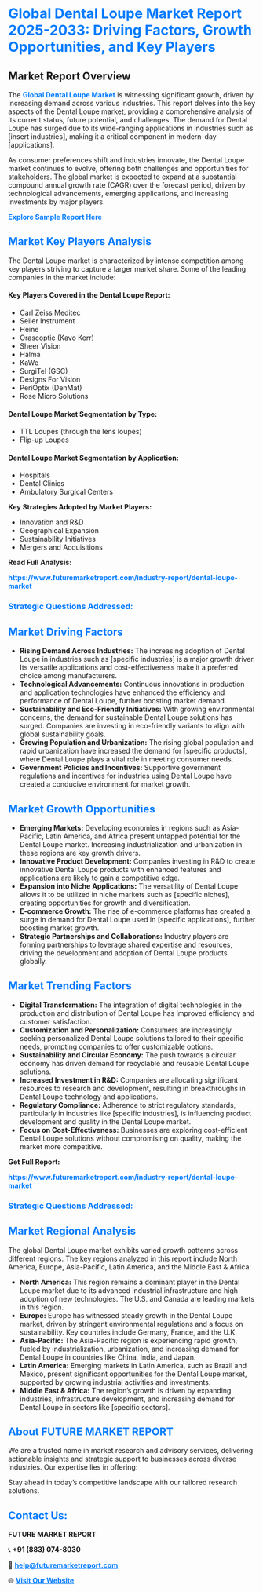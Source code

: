 <h1 style="color: #007BFF;">Global Dental Loupe Market Report 2025-2033: Driving Factors, Growth Opportunities, and Key Players</h1>

<section id="overview">
<h2>Market Report Overview</h2>
<p>The <a href="https://www.futuremarketreport.com/industry-report/dental-loupe-market" style="color: #007BFF; text-decoration: none;"><strong>Global Dental Loupe Market</strong></a> is witnessing significant growth, driven by increasing demand across various industries. This report delves into the key aspects of the Dental Loupe market, providing a comprehensive analysis of its current status, future potential, and challenges. The demand for Dental Loupe has surged due to its wide-ranging applications in industries such as [insert industries], making it a critical component in modern-day [applications].</p>
<p>As consumer preferences shift and industries innovate, the Dental Loupe market continues to evolve, offering both challenges and opportunities for stakeholders. The global market is expected to expand at a substantial compound annual growth rate (CAGR) over the forecast period, driven by technological advancements, emerging applications, and increasing investments by major players.</p>
</section>

<section id="overview">
<p><a href="https://www.futuremarketreport.com/request-sample/reportId=80033" style="color: #007BFF; text-decoration: none;"><strong>Explore Sample Report Here</strong></a></p>
</section>

<section id="key-players">
<h2 style="color: #007BFF;">Market Key Players Analysis</h2>
<p>The Dental Loupe market is characterized by intense competition among key players striving to capture a larger market share. Some of the leading companies in the market include:</p>
<h4>Key Players Covered in the Dental Loupe Report:</h4>
<ul><li>Carl Zeiss Meditec</li><li>Seiler Instrument</li><li>Heine</li><li>Orascoptic (Kavo Kerr)</li><li>Sheer Vision</li><li>Halma</li><li>KaWe</li><li>SurgiTel (GSC)</li><li>Designs For Vision</li><li>PeriOptix (DenMat)</li><li>Rose Micro Solutions</li></ul>
<h4>Dental Loupe Market Segmentation by Type:</h4>
<ul><li>TTL Loupes (through the lens loupes)</li><li>Flip-up Loupes</li></ul>

<h4>Dental Loupe Market Segmentation by Application:</h4>
<ul><li>Hospitals</li><li>Dental Clinics</li><li>Ambulatory Surgical Centers</li></ul>
<p><strong>Key Strategies Adopted by Market Players:</strong></p>
<ul>
<li>Innovation and R&D</li>
<li>Geographical Expansion</li>
<li>Sustainability Initiatives</li>
<li>Mergers and Acquisitions</li>
</ul>
</section>

<section>
<p><strong>Read Full Analysis: </strong></p><a href="https://www.futuremarketreport.com/industry-report/dental-loupe-market" style="color: #007BFF; text-decoration: none;"><strong>https://www.futuremarketreport.com/industry-report/dental-loupe-market</strong></a>
<h3 style="color: #007BFF;">Strategic Questions Addressed:</h3>
</section>

<section id="driving-factors">
<h2 style="color: #007BFF;">Market Driving Factors</h2>
<ul>
<li><strong>Rising Demand Across Industries:</strong> The increasing adoption of Dental Loupe in industries such as [specific industries] is a major growth driver. Its versatile applications and cost-effectiveness make it a preferred choice among manufacturers.</li>
<li><strong>Technological Advancements:</strong> Continuous innovations in production and application technologies have enhanced the efficiency and performance of Dental Loupe, further boosting market demand.</li>
<li><strong>Sustainability and Eco-Friendly Initiatives:</strong> With growing environmental concerns, the demand for sustainable Dental Loupe solutions has surged. Companies are investing in eco-friendly variants to align with global sustainability goals.</li>
<li><strong>Growing Population and Urbanization:</strong> The rising global population and rapid urbanization have increased the demand for [specific products], where Dental Loupe plays a vital role in meeting consumer needs.</li>
<li><strong>Government Policies and Incentives:</strong> Supportive government regulations and incentives for industries using Dental Loupe have created a conducive environment for market growth.</li>
</ul>
</section>

<section id="growth-opportunities">
<h2 style="color: #007BFF;">Market Growth Opportunities</h2>
<ul>
<li><strong>Emerging Markets:</strong> Developing economies in regions such as Asia-Pacific, Latin America, and Africa present untapped potential for the Dental Loupe market. Increasing industrialization and urbanization in these regions are key growth drivers.</li>
<li><strong>Innovative Product Development:</strong> Companies investing in R&D to create innovative Dental Loupe products with enhanced features and applications are likely to gain a competitive edge.</li>
<li><strong>Expansion into Niche Applications:</strong> The versatility of Dental Loupe allows it to be utilized in niche markets such as [specific niches], creating opportunities for growth and diversification.</li>
<li><strong>E-commerce Growth:</strong> The rise of e-commerce platforms has created a surge in demand for Dental Loupe used in [specific applications], further boosting market growth.</li>
<li><strong>Strategic Partnerships and Collaborations:</strong> Industry players are forming partnerships to leverage shared expertise and resources, driving the development and adoption of Dental Loupe products globally.</li>
</ul>
</section>

<section id="trending-factors">
<h2 style="color: #007BFF;">Market Trending Factors</h2>
<ul>
<li><strong>Digital Transformation:</strong> The integration of digital technologies in the production and distribution of Dental Loupe has improved efficiency and customer satisfaction.</li>
<li><strong>Customization and Personalization:</strong> Consumers are increasingly seeking personalized Dental Loupe solutions tailored to their specific needs, prompting companies to offer customizable options.</li>
<li><strong>Sustainability and Circular Economy:</strong> The push towards a circular economy has driven demand for recyclable and reusable Dental Loupe solutions.</li>
<li><strong>Increased Investment in R&D:</strong> Companies are allocating significant resources to research and development, resulting in breakthroughs in Dental Loupe technology and applications.</li>
<li><strong>Regulatory Compliance:</strong> Adherence to strict regulatory standards, particularly in industries like [specific industries], is influencing product development and quality in the Dental Loupe market.</li>
<li><strong>Focus on Cost-Effectiveness:</strong> Businesses are exploring cost-efficient Dental Loupe solutions without compromising on quality, making the market more competitive.</li>
</ul>
</section>

<section>
<p><strong>Get Full Report: </strong></p><a href="https://www.futuremarketreport.com/industry-report/dental-loupe-market" style="color: #007BFF; text-decoration: none;"><strong>https://www.futuremarketreport.com/industry-report/dental-loupe-market</strong></a>
<h3 style="color: #007BFF;">Strategic Questions Addressed:</h3>
</section>


<section id="regional-analysis">
<h2 style="color: #007BFF;">Market Regional Analysis</h2>
<p>The global Dental Loupe market exhibits varied growth patterns across different regions. The key regions analyzed in this report include North America, Europe, Asia-Pacific, Latin America, and the Middle East & Africa:</p>
<ul>
<li><strong>North America:</strong> This region remains a dominant player in the Dental Loupe market due to its advanced industrial infrastructure and high adoption of new technologies. The U.S. and Canada are leading markets in this region.</li>
<li><strong>Europe:</strong> Europe has witnessed steady growth in the Dental Loupe market, driven by stringent environmental regulations and a focus on sustainability. Key countries include Germany, France, and the U.K.</li>
<li><strong>Asia-Pacific:</strong> The Asia-Pacific region is experiencing rapid growth, fueled by industrialization, urbanization, and increasing demand for Dental Loupe in countries like China, India, and Japan.</li>
<li><strong>Latin America:</strong> Emerging markets in Latin America, such as Brazil and Mexico, present significant opportunities for the Dental Loupe market, supported by growing industrial activities and investments.</li>
<li><strong>Middle East & Africa:</strong> The region’s growth is driven by expanding industries, infrastructure development, and increasing demand for Dental Loupe in sectors like [specific sectors].</li>
</ul>
</section>

<footer>
<h2 style="color: #007BFF;">About FUTURE MARKET REPORT</h2>
<p>We are a trusted name in market research and advisory services, delivering actionable insights and strategic support to businesses across diverse industries. Our expertise lies in offering:</p>

<p>Stay ahead in today’s competitive landscape with our tailored research solutions.</p>

<h2 style="color: #007BFF;">Contact Us:</h2>
<p><strong>FUTURE MARKET REPORT</strong></p>
<p>📞 <strong>+91 (883) 074-8030</strong></p>
<p>📧 <strong><a href="mailto:help@futuremarketreport.com" style="color: #007BFF;">help@futuremarketreport.com</a></strong></p>
<p>🌐 <strong><a href="https://www.futuremarketreport.com/" style="color: #007BFF;">Visit Our Website</a></strong></p>
</footer>